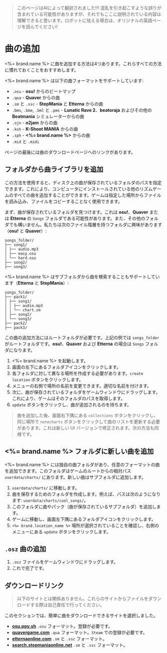 > このページはAIによって翻訳されました!!! 混乱を引き起こすような誤りが含まれている可能性がありますが、それでもここに説明されている内容は理解できると思います。ロボットに怯える場合は、オリジナルの英語ページを読んでください!

# 曲の追加
<%= brand.name %> に曲を追加する方法は4つあります。これらすべての方法に慣れておくことをおすすめします。

<%= brand.name %> は以下の曲フォーマットをサポートしています:
- `.osu` - **osu!** からのビートマップ
- `.qua` - **Quaver** からの曲
- `.sm` と `.ssc` - **StepMania** と **Etterna** からの曲
- `.bms`, `.bme`, `.bml` と `.pms` - **Lunatic Rave 2**、**beatoraja** およびその他の **Beatmania** シミュレーターからの曲
- `.ojn` - **o2jam** からの曲
- `.ksh` - **K-Shoot MANIA** からの曲
- `.sph` - **<%= brand.name %>** からの曲
- `.mid` と `.midi`

ページの最後には曲のダウンロードページへのリンクがあります。

## フォルダから曲ライブラリを追加
この方法を使用すると、ディスク上の曲が保存されているフォルダのパスを指定できます。これにより、コンピュータにインストールされている他のリズムゲームのすべての曲を追加することができます。ゲームは指定した場所からファイルを読み込み、ファイルをコピーすることなく使用できます。

まず、曲が保存されているフォルダを見つけます。これは **osu!**、**Quaver** または **Etterna** の `Songs` フォルダである可能性があります。また、その他のフォルダでも構いません。私たちは次のファイル階層を持つフォルダに興味があります（**osu!** と **Quaver**）:
```
songs_folder/
├── song1/
│ ├── audio.mp3
│ ├── easy.osu
│ └── hard.osu
├── song2/
├── song3/
```

<%= brand.name %> はサブフォルダから曲を検索することもサポートしています（**Etterna** と **StepMania**）:
```
songs_folder/
├── pack1/
│ ├── song1/
│ │ ├── audio.mp3
│ │ └── chart.sm
│ ├── song2/
│ └── song3/
├── pack2/
├── pack3/
```

この曲の追加方法にはルートフォルダが必要です。上記の例では `songs_folder` がルートフォルダです。**osu!**、**Quaver** および **Etterna** の場合は `Songs` フォルダになります。

1. <%= brand.name %> を起動します。
2. 画面の左下にあるフォルダアイコンをクリックします。
3. 各フォルダに対して異なる場所を作成する必要があります。`create location` ボタンをクリックします。
4. メニューの右側で場所の名前を変更できます。適切な名前を付けます。
5. 次に、曲が保存されているフォルダをゲームウィンドウにドラッグします。これにより、ゲームはそのフォルダのパスを取得します。
6. `update` ボタンをクリックし、曲が追加されるのを待ちます。

> 曲を追加した後、画面右下隅にある `collections` ボタンをクリックし、同じ場所で `notecharts` ボタンをクリックして曲のリストを更新する必要があります。これは新しい UI バージョンで修正されます。次の方法も同様です。

## <%= brand.name %> フォルダに新しい曲を追加
<%= brand.name %> には独自の曲フォルダがあり、任意のフォーマットの曲を追加できます。このフォルダはゲームのルートからの相対パス `userdata/charts/` にあります。新しい曲はサブフォルダに追加します。

1. `userdata/charts/` に移動します。
2. 曲を保存するためのフォルダを作成します。例えば、パスは次のようになります: `userdata/charts/cool_songs/`。
3. このフォルダに曲やパック（曲が保存されているサブフォルダ）を追加します。
4. ゲームに移動し、画面左下隅にあるフォルダアイコンをクリックします。
5. `<%= brand.location_name %>` 場所が選択されていることを確認し、右側のメニューにある `update` ボタンをクリックします。

## `.osz` 曲の追加
1. `.osz` ファイルをゲームウィンドウにドラッグします。
2. これで完了です。

## ダウンロードリンク
> 以下のサイトとは関係ありません。これらのサイトからファイルをダウンロードする際は自己責任で行ってください。

このセクションでは、簡単に曲をダウンロードできるサイトを選択しました。
- [**osu.ppy.sh**](https://osu.ppy.sh/beatmapsets) `.osu` フォーマット。登録が必要です。
- [**quavergame.com**](https://quavergame.com/maps) `.qua` フォーマット。`Steam` での登録が必要です。
- [**etternaonline.com**](https://etternaonline.com/packs) `.sm` と `.ssc` フォーマット。
- [**search.stepmaniaonline.net**](https://search.stepmaniaonline.net/) `.sm` と `.ssc` フォーマット。
